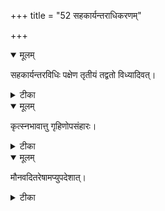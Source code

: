 +++
title = "52 सहकार्यन्तराधिकरणम्"

+++


<details open><summary>मूलम्</summary>

सहकार्यन्तरविधिः पक्षेण तृतीयं तद्वतो विध्यादिवत्।
</details>



<details><summary>टीका</summary>

यज्ञदानादिवन्मौनं विद्यावत्सु विधीयते । प्रकृष्टं मननं शब्दाद्बाल्यपाण्डित्ययोः परम् ॥ [464]
</details>



<details open><summary>मूलम्</summary>

कृत्स्नभावात्तु गृहिणोपसंहारः।
</details>



<details><summary>टीका</summary>

गृहिणा चोपसंहारः स खल्वेवमिति श्रुतौ । सर्वेषामपि विद्याया(ः) भावात्तेषां च लक्षकः ॥ [465]
</details>



<details open><summary>मूलम्</summary>

मौनवदितरेषामप्युपदेशात्।
</details>



<details><summary>टीका</summary>

मुनौ भैक्षादिनिर्देशोऽप्यन्येषामुपलक्षकः । यज्ञादीनां च धर्माणाम् उपदेशादिति स्थितम् ॥ [466]
</details>

